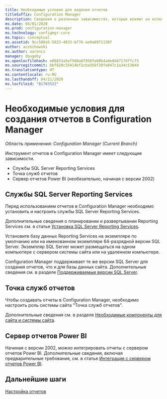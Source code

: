 ```yaml
---
title: Необходимые условия для ведения отчетов
titleSuffix: Configuration Manager
description: Сведения о различных зависимостях, которые влияют на использование отчетов в Configuration Manager.
ms.date: 04/01/2020
ms.prod: configuration-manager
ms.technology: configmgr-core
ms.topic: conceptual
ms.assetid: 9cc508a5-5023-4833-b776-ae9a6971138f
author: aczechowski
ms.author: aaroncz
manager: dougeby
ms.openlocfilehash: e08833a5ef560a0f958fe68b4ade0d4717dffc73
ms.sourcegitcommit: bbf820c35414bf2cba356f30fe047c1a34c5384d
ms.translationtype: HT
ms.contentlocale: ru-RU
ms.lasthandoff: 04/21/2020
ms.locfileid: "81703522"
---
```

# <a name="prerequisites-for-reporting-in-configuration-manager"></a>Необходимые условия для создания отчетов в Configuration Manager

*Область применения: Configuration Manager (Current Branch)*

Инструмент отчетов в Configuration Manager имеет следующие зависимости.

- Службы SQL Server Reporting Services
- Точка служб отчетов
- Сервер отчетов Power BI (необязательно, начиная с версии 2002)

## <a name="sql-server-reporting-services"></a>Службы SQL Server Reporting Services

Перед использованием отчетов в Configuration Manager необходимо установить и настроить службы SQL Server Reporting Services.

Дополнительные сведения о планировании и развертывании Reporting Services см. в статье [Установка SQL Server Reporting Services](https://docs.microsoft.com/sql/reporting-services/install-windows/install-reporting-services).

Установите базу данных Reporting Services на экземпляре по умолчанию или на именованном экземпляре 64-разрядной версии SQL Server. Экземпляр SQL Server может размещаться на одном компьютере с сервером системы сайта или на удаленном компьютере.

Configuration Manager поддерживает те же версии SQL Server для создания отчетов, что и для базы данных сайта. Дополнительные сведения см. в разделе [Поддерживаемые версии SQL Server](../../plan-design/configs/support-for-sql-server-versions.md#bkmk_SQLVersions).

## <a name="reporting-services-point"></a>Точка служб отчетов

Чтобы создавать отчеты в Configuration Manager, необходимо настроить роль системы сайта "Точка служб отчетов".

Дополнительные сведения см. в разделе [Необходимые компоненты для сайта и системы сайта](../../plan-design/configs/site-and-site-system-prerequisites.md#bkmk_2012RSpoint).

## <a name="power-bi-report-server"></a>Сервер отчетов Power BI

Начиная с версии 2002, можно интегрировать отчеты с сервером отчетов Power BI. Дополнительные сведения, включая предварительные требования, см. в статье [Интеграция с сервером отчетов Power BI](powerbi-report-server.md).

## <a name="next-steps"></a>Дальнейшие шаги

[Настройка отчетов](configuring-reporting.md)
